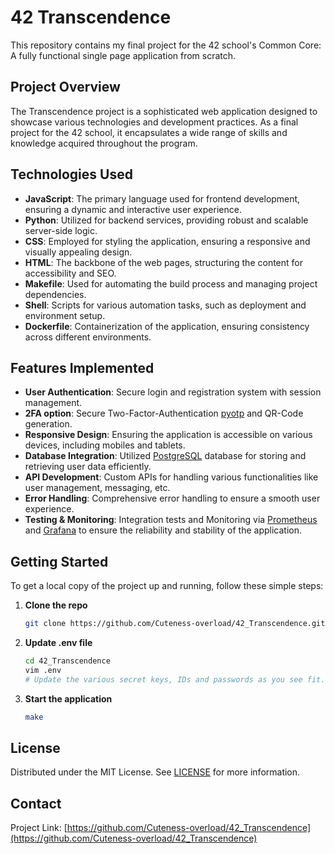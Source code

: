 # 42 Transcendence

This repository contains my final project for the 42 school's Common Core: A fully functional single page application from scratch.

## Project Overview

The Transcendence project is a sophisticated web application designed to showcase various technologies and development practices. As a final project for the 42 school, it encapsulates a wide range of skills and knowledge acquired throughout the program.

## Technologies Used

- **JavaScript**: The primary language used for frontend development, ensuring a dynamic and interactive user experience.
- **Python**: Utilized for backend services, providing robust and scalable server-side logic.
- **CSS**: Employed for styling the application, ensuring a responsive and visually appealing design.
- **HTML**: The backbone of the web pages, structuring the content for accessibility and SEO.
- **Makefile**: Used for automating the build process and managing project dependencies.
- **Shell**: Scripts for various automation tasks, such as deployment and environment setup.
- **Dockerfile**: Containerization of the application, ensuring consistency across different environments.

## Features Implemented

- **User Authentication**: Secure login and registration system with session management.
- **2FA option**: Secure Two-Factor-Authentication <ins>pyotp</ins> and QR-Code generation.
- **Responsive Design**: Ensuring the application is accessible on various devices, including mobiles and tablets.
- **Database Integration**: Utilized <ins>PostgreSQL</ins> database for storing and retrieving user data efficiently.
- **API Development**: Custom APIs for handling various functionalities like user management, messaging, etc.
- **Error Handling**: Comprehensive error handling to ensure a smooth user experience.
- **Testing & Monitoring**: Integration tests and Monitoring via <ins>Prometheus</ins> and <ins>Grafana</ins> to ensure the reliability and stability of the application.

## Getting Started

To get a local copy of the project up and running, follow these simple steps:

1. **Clone the repo**
    ```sh
    git clone https://github.com/Cuteness-overload/42_Transcendence.git
    ```

2. **Update .env file**
    ```sh
    cd 42_Transcendence
    vim .env
    # Update the various secret keys, IDs and passwords as you see fit.
    ```

3. **Start the application**
    ```sh
    make
    ```

## License

Distributed under the MIT License. See [LICENSE](LICENSE) for more information.

## Contact

Project Link: [https://github.com/Cuteness-overload/42_Transcendence](https://github.com/Cuteness-overload/42_Transcendence)
